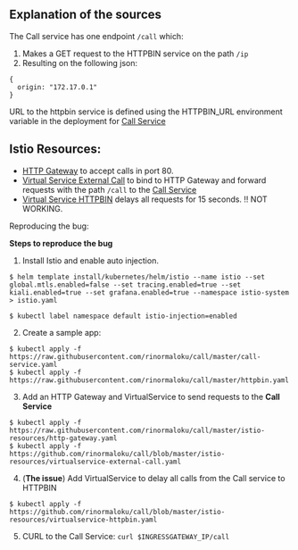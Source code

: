 ## Explanation of the sources

The Call service has one endpoint `/call` which:
1. Makes a GET request to the HTTPBIN service on the path `/ip`
2. Resulting on the following json:

```
{
  origin: "172.17.0.1"
}
```

URL to the httpbin service is defined using the HTTPBIN_URL environment variable in the deployment for [Call Service](./call-service.yaml)

## Istio Resources:

- [HTTP Gateway](./istio-resources/http-gateway.yaml) to accept calls in port 80.
- [Virtual Service External Call](./istio-resources/virtualservice-external-call.yaml) to bind to HTTP Gateway and forward requests with the path `/call` to the [Call Service](./call-service.yaml)
- [Virtual Service HTTPBIN](./istio-resources/virtualservice-httpbin.yaml) delays all requests for 15 seconds. !! NOT WORKING.







Reproducing the bug:

**Steps to reproduce the bug**
1. Install Istio and enable auto injection.
```
$ helm template install/kubernetes/helm/istio --name istio --set global.mtls.enabled=false --set tracing.enabled=true --set kiali.enabled=true --set grafana.enabled=true --namespace istio-system > istio.yaml

$ kubectl label namespace default istio-injection=enabled
```
2. Create a sample app:
```
$ kubectl apply -f https://raw.githubusercontent.com/rinormaloku/call/master/call-service.yaml
$ kubectl apply -f https://raw.githubusercontent.com/rinormaloku/call/master/httpbin.yaml
```
3. Add an HTTP Gateway and VirtualService to send requests to the **Call Service**
```
$ kubectl apply -f https://raw.githubusercontent.com/rinormaloku/call/master/istio-resources/http-gateway.yaml
$ kubectl apply -f https://github.com/rinormaloku/call/blob/master/istio-resources/virtualservice-external-call.yaml
```

4. (**The issue**) Add VirtualService to delay all calls from the Call service to HTTPBIN
```
$ kubectl apply -f https://github.com/rinormaloku/call/blob/master/istio-resources/virtualservice-httpbin.yaml
```

5. CURL to the Call Service:
`curl $INGRESSGATEWAY_IP/call`

